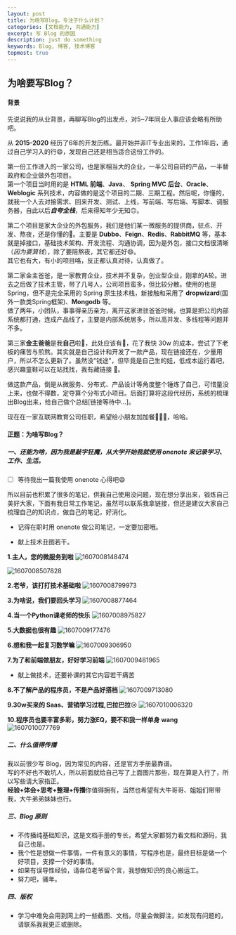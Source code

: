 ```yaml
---
layout: post
title: 为啥写Blog，专注于什么计划？
categories: [文档能力, 沟通能力]
excerpt: 写 Blog 的原因
description: just do something
keywords: Blog, 博客, 技术博客
topmost: true
---
```


## 为啥要写Blog？

#### 背景

先说说我的从业背景，再聊写Blog的出发点，对5~7年同业人事应该会略有所助吧。

从 **2015-2020** 经历了6年的开发历练。最开始并非IT专业出来的，工作1年后，通过自己学习入的行:smile:，发现自己还是相当适合这份工作的。

第一份工作进入的一家公司，也是家相当大的企业，一半公司自研的产品，一半替政府和企业做外包项目。  
第一个项目当时用的是 **HTML 前端**、**Java**、 **Spring MVC 后台**、**Oracle**、**Weblogic** 系列技术，内容做的是这个项目的二期、三期工程。然后呢，你懂的，就我一个人去对接需求、回来开发、测试、上线，写前端、写后端、写脚本、调服务器，自此以后***自夸全栈***，后来得知年少无知:upside_down_face:。 

第二个项目是家大企业的外包服务，我们是他们某一微服务的提供商，驻点、开发、熬夜，还是你懂的:rofl:。主要是 **Dubbo**、**Feign**、**Redis**、**RabbitMQ** 等，基本就是掉接口，基础技术架构、开发流程、沟通协调，因为是外包，接口文档很清晰（*因为要算钱*），除了要陪熬夜，其它都还好:smile:。       
其它也有大，有小的项目咯，反正都认真对待，认真做了。  

第二家金主爸爸，是一家教育企业，技术并不复杂，创业型企业，刚拿的A轮。进去之后做了技术主管，带了几号人，公司项目蛮多，但比较分散。使用的也是Spring，但不是完全采用的 Spring 原生技术栈，新接触和采用了 **dropwizard**(国外一款类Spring框架)、**Mongodb** 等。  
做了两年，小团队，事事得亲历亲为，离开这家进驻爸爸时候，也算是把公司内部系统都打通，连成产品线了，主要是内部系统居多，所以高并发、多线程等问题并不多。

第三家**金主爸爸**是我**自己**啦:clap:，此处应该有:clap:，花了我快 30w 的成本，尝试了下老板的痛苦与煎熬。其实就是自己设计和开发了一款产品，现在链接还在，少量用户，所以不怎么更新了。虽然没"钱途"，但毕竟是自己生的娃，低成本运行着吧，感兴趣童鞋可以在站找找，我有藏链接 :turkey:。

做这款产品，倒是从微服务、分布式、产品设计等角度整个锤炼了自己，可惜量没上来，也做不得数，定夺算个分布式小项目。后面打算将这段代经历，系统的梳理出Blog出来，给自己做个总结[链接等待中...]。

现在在一家互联网教育公司任职，希望给小朋友加加餐:bug::bug::bug:，哈哈。

#### 正题：为啥写Blog？

##### 一、还能为啥，因为我是敲字狂魔，从大学开始我就使用 onenote 来记录学习、工作、生活。  

- [ ] 等待我出一篇我使用 onenote 心得吧:smile:   

所以目前也积累了很多的笔记，供我自己使用没问题，现在想分享出来，锻炼自己美好大家，下面有我日常工作笔记，虽然可以联系我拿链接，但还是建议大家自己梳理自己的知识点，做自己的笔记，好消化。

- 记得在职时用 onenote 做公司笔记，一定要加密哦。

- 献上技术丑图若干。

**1.主人，您的微服务到啦**
![1607008148474](/images/posts/2016-04-22-why-blog-what-plan/1607008148474.png)

![1607008507828](/images/posts/2016-04-22-why-blog-what-plan/1607008507828.png)

**2.老爷，该打打技术基础啦**
![1607008799973](/images/posts/2016-04-22-why-blog-what-plan/1607008799973.png)

**3.为啥说，我们要回头学习**
![1607008877464](/images/posts/2016-04-22-why-blog-what-plan/1607008877464.png)

**4.当一个Python课老师的快乐**
![1607008975827](/images/posts/2016-04-22-why-blog-what-plan/1607008975827.png)

**5.大数据也很有趣**
![1607009177476](/images/posts/2016-04-22-why-blog-what-plan/1607009177476.png)

**6.想和我一起复习数学嘛**
![1607009306950](/images/posts/2016-04-22-why-blog-what-plan/1607009306950.png)

**7.为了和前端做朋友，好好学习前端**
![1607009481965](/images/posts/2016-04-22-why-blog-what-plan/1607009481965.png)

- 献上做技术，还要补课的其它内容若干痛苦

**8.不了解产品的程序员，不是产品好搭档**
![1607009713080](/images/posts/2016-04-22-why-blog-what-plan/1607009713080.png)

**9.30w买来的 Saas、营销学习过程,巴拉巴拉​**:cry:
![1607010006320](/images/posts/2016-04-22-why-blog-what-plan/1607010006320.png)

**10.程序员也要丰富多彩，努力涨EQ，要不和我一样单身 wang**
![1607010077769](/images/posts/2016-04-22-why-blog-what-plan/1607010077769.png)

##### 二、什么值得传播

我以前很少写 Blog，因为常见的内容，还是官方手册最靠谱。  
写的不好也不敢坑人，所以前面就给自己写了上面图片那些，现在算是入行了，所以写些请大家指正。  
**经验+体会+思考+整理+传播**你值得拥有，当然也希望有大牛哥哥、姐姐们带带我，大牛弟弟妹妹也行。

##### 三、Blog 原则

- 不传播纯基础知识，这是文档手册的专长，希望大家都努力看文档和源码，我自己也是。
- 我个性是想做一件事情，一件有意义的事情，写程序也是，最终目标是做一个好项目，支撑一个好的事情。
- 如果有误导性经验，请各位老爷留个言，我想做知识的良心搬运工。
- 努力吧，骚年。

##### 四、版权
- 学习中难免会用到网上的一些截图、文档，尽量会做脚注，如发现有问题的，请联系我我更正或删除。

